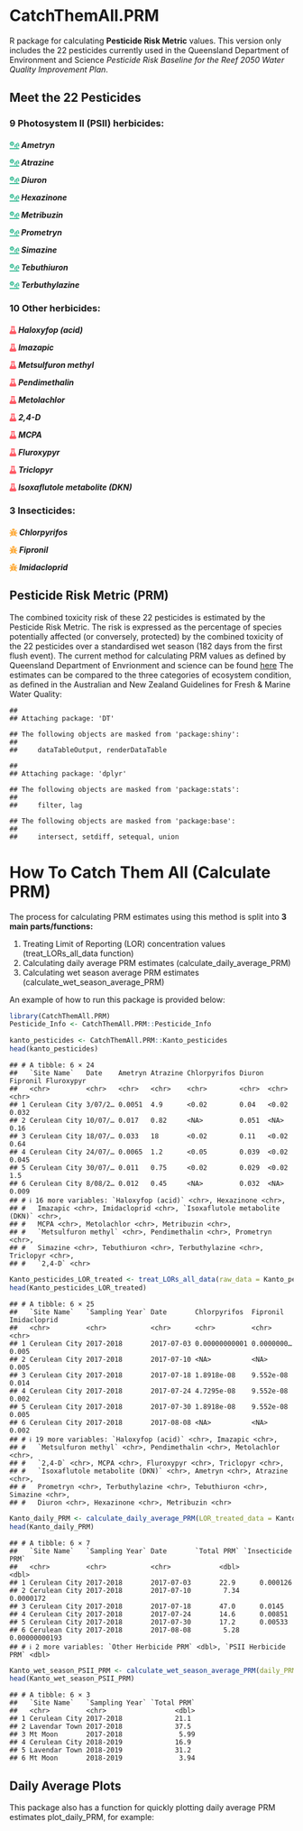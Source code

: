 
# CatchThemAll.PRM

R package for calculating **Pesticide Risk Metric** values. This version
only includes the 22 pesticides currently used in the Queensland
Department of Environment and Science *Pesticide Risk Baseline for the
Reef 2050 Water Quality Improvement Plan*.

## Meet the 22 Pesticides

<p>
<h3>9 Photosystem II (PSII) herbicides:</h3>
<h5>
<p>
<svg aria-hidden="true" role="img" viewBox="0 0 640 512" style="height:1em;width:1.25em;vertical-align:-0.125em;margin-left:auto;margin-right:auto;font-size:inherit;fill:#28b78d;overflow:visible;position:relative;"><path d="M160 0c-6.3 0-12 3.7-14.6 9.5L120.6 64.9 63.9 43.2c-5.9-2.3-12.6-.8-17 3.6s-5.9 11.1-3.6 17l21.7 56.7L9.5 145.4C3.7 148 0 153.7 0 160s3.7 12 9.5 14.6l55.4 24.8L43.2 256.1c-2.3 5.9-.8 12.6 3.6 17s11.1 5.9 17 3.6l56.7-21.7 24.8 55.4c2.6 5.8 8.3 9.5 14.6 9.5s12-3.7 14.6-9.5l24.8-55.4 56.7 21.7c5.9 2.3 12.6 .8 17-3.6s5.9-11.1 3.6-17l-21.7-56.7 55.4-24.8c5.8-2.6 9.5-8.3 9.5-14.6s-3.7-12-9.5-14.6l-55.4-24.8 21.7-56.7c2.3-5.9 .8-12.6-3.6-17s-11.1-5.9-17-3.6L199.4 64.9 174.6 9.5C172 3.7 166.3 0 160 0zm0 96a64 64 0 1 1 0 128 64 64 0 1 1 0-128zm32 64a32 32 0 1 0 -64 0 32 32 0 1 0 64 0zm312 16c0-17.7 14.3-32 32-32s32 14.3 32 32v53.4c-14.8 7.7-24 23.1-24 44.6c0 16.8 16 44 37.4 67.2c5.8 6.2 15.5 6.2 21.2 0C624 318 640 290.7 640 274c0-21.5-9.2-37-24-44.6V176c0-44.2-35.8-80-80-80s-80 35.8-80 80v22.7c-9.8-4.3-20.6-6.7-32-6.7c-44.2 0-80 35.8-80 80v21.4c-14.8 7.7-24 23.1-24 44.6c0 16.8 16 44 37.4 67.2c5.8 6.2 15.5 6.2 21.2 0C400 382 416 354.7 416 338c0-21.5-9.2-37-24-44.6V272c0-17.7 14.3-32 32-32s32 14.3 32 32v8V448H32c-17.7 0-32 14.3-32 32s14.3 32 32 32H608c17.7 0 32-14.3 32-32s-14.3-32-32-32H504V280v-8V176z"/></svg>
Ametryn
</p>
<p>
<svg aria-hidden="true" role="img" viewBox="0 0 640 512" style="height:1em;width:1.25em;vertical-align:-0.125em;margin-left:auto;margin-right:auto;font-size:inherit;fill:#28b78d;overflow:visible;position:relative;"><path d="M160 0c-6.3 0-12 3.7-14.6 9.5L120.6 64.9 63.9 43.2c-5.9-2.3-12.6-.8-17 3.6s-5.9 11.1-3.6 17l21.7 56.7L9.5 145.4C3.7 148 0 153.7 0 160s3.7 12 9.5 14.6l55.4 24.8L43.2 256.1c-2.3 5.9-.8 12.6 3.6 17s11.1 5.9 17 3.6l56.7-21.7 24.8 55.4c2.6 5.8 8.3 9.5 14.6 9.5s12-3.7 14.6-9.5l24.8-55.4 56.7 21.7c5.9 2.3 12.6 .8 17-3.6s5.9-11.1 3.6-17l-21.7-56.7 55.4-24.8c5.8-2.6 9.5-8.3 9.5-14.6s-3.7-12-9.5-14.6l-55.4-24.8 21.7-56.7c2.3-5.9 .8-12.6-3.6-17s-11.1-5.9-17-3.6L199.4 64.9 174.6 9.5C172 3.7 166.3 0 160 0zm0 96a64 64 0 1 1 0 128 64 64 0 1 1 0-128zm32 64a32 32 0 1 0 -64 0 32 32 0 1 0 64 0zm312 16c0-17.7 14.3-32 32-32s32 14.3 32 32v53.4c-14.8 7.7-24 23.1-24 44.6c0 16.8 16 44 37.4 67.2c5.8 6.2 15.5 6.2 21.2 0C624 318 640 290.7 640 274c0-21.5-9.2-37-24-44.6V176c0-44.2-35.8-80-80-80s-80 35.8-80 80v22.7c-9.8-4.3-20.6-6.7-32-6.7c-44.2 0-80 35.8-80 80v21.4c-14.8 7.7-24 23.1-24 44.6c0 16.8 16 44 37.4 67.2c5.8 6.2 15.5 6.2 21.2 0C400 382 416 354.7 416 338c0-21.5-9.2-37-24-44.6V272c0-17.7 14.3-32 32-32s32 14.3 32 32v8V448H32c-17.7 0-32 14.3-32 32s14.3 32 32 32H608c17.7 0 32-14.3 32-32s-14.3-32-32-32H504V280v-8V176z"/></svg>
Atrazine
</p>
<p>
<svg aria-hidden="true" role="img" viewBox="0 0 640 512" style="height:1em;width:1.25em;vertical-align:-0.125em;margin-left:auto;margin-right:auto;font-size:inherit;fill:#28b78d;overflow:visible;position:relative;"><path d="M160 0c-6.3 0-12 3.7-14.6 9.5L120.6 64.9 63.9 43.2c-5.9-2.3-12.6-.8-17 3.6s-5.9 11.1-3.6 17l21.7 56.7L9.5 145.4C3.7 148 0 153.7 0 160s3.7 12 9.5 14.6l55.4 24.8L43.2 256.1c-2.3 5.9-.8 12.6 3.6 17s11.1 5.9 17 3.6l56.7-21.7 24.8 55.4c2.6 5.8 8.3 9.5 14.6 9.5s12-3.7 14.6-9.5l24.8-55.4 56.7 21.7c5.9 2.3 12.6 .8 17-3.6s5.9-11.1 3.6-17l-21.7-56.7 55.4-24.8c5.8-2.6 9.5-8.3 9.5-14.6s-3.7-12-9.5-14.6l-55.4-24.8 21.7-56.7c2.3-5.9 .8-12.6-3.6-17s-11.1-5.9-17-3.6L199.4 64.9 174.6 9.5C172 3.7 166.3 0 160 0zm0 96a64 64 0 1 1 0 128 64 64 0 1 1 0-128zm32 64a32 32 0 1 0 -64 0 32 32 0 1 0 64 0zm312 16c0-17.7 14.3-32 32-32s32 14.3 32 32v53.4c-14.8 7.7-24 23.1-24 44.6c0 16.8 16 44 37.4 67.2c5.8 6.2 15.5 6.2 21.2 0C624 318 640 290.7 640 274c0-21.5-9.2-37-24-44.6V176c0-44.2-35.8-80-80-80s-80 35.8-80 80v22.7c-9.8-4.3-20.6-6.7-32-6.7c-44.2 0-80 35.8-80 80v21.4c-14.8 7.7-24 23.1-24 44.6c0 16.8 16 44 37.4 67.2c5.8 6.2 15.5 6.2 21.2 0C400 382 416 354.7 416 338c0-21.5-9.2-37-24-44.6V272c0-17.7 14.3-32 32-32s32 14.3 32 32v8V448H32c-17.7 0-32 14.3-32 32s14.3 32 32 32H608c17.7 0 32-14.3 32-32s-14.3-32-32-32H504V280v-8V176z"/></svg>
Diuron
</p>
<p>
<svg aria-hidden="true" role="img" viewBox="0 0 640 512" style="height:1em;width:1.25em;vertical-align:-0.125em;margin-left:auto;margin-right:auto;font-size:inherit;fill:#28b78d;overflow:visible;position:relative;"><path d="M160 0c-6.3 0-12 3.7-14.6 9.5L120.6 64.9 63.9 43.2c-5.9-2.3-12.6-.8-17 3.6s-5.9 11.1-3.6 17l21.7 56.7L9.5 145.4C3.7 148 0 153.7 0 160s3.7 12 9.5 14.6l55.4 24.8L43.2 256.1c-2.3 5.9-.8 12.6 3.6 17s11.1 5.9 17 3.6l56.7-21.7 24.8 55.4c2.6 5.8 8.3 9.5 14.6 9.5s12-3.7 14.6-9.5l24.8-55.4 56.7 21.7c5.9 2.3 12.6 .8 17-3.6s5.9-11.1 3.6-17l-21.7-56.7 55.4-24.8c5.8-2.6 9.5-8.3 9.5-14.6s-3.7-12-9.5-14.6l-55.4-24.8 21.7-56.7c2.3-5.9 .8-12.6-3.6-17s-11.1-5.9-17-3.6L199.4 64.9 174.6 9.5C172 3.7 166.3 0 160 0zm0 96a64 64 0 1 1 0 128 64 64 0 1 1 0-128zm32 64a32 32 0 1 0 -64 0 32 32 0 1 0 64 0zm312 16c0-17.7 14.3-32 32-32s32 14.3 32 32v53.4c-14.8 7.7-24 23.1-24 44.6c0 16.8 16 44 37.4 67.2c5.8 6.2 15.5 6.2 21.2 0C624 318 640 290.7 640 274c0-21.5-9.2-37-24-44.6V176c0-44.2-35.8-80-80-80s-80 35.8-80 80v22.7c-9.8-4.3-20.6-6.7-32-6.7c-44.2 0-80 35.8-80 80v21.4c-14.8 7.7-24 23.1-24 44.6c0 16.8 16 44 37.4 67.2c5.8 6.2 15.5 6.2 21.2 0C400 382 416 354.7 416 338c0-21.5-9.2-37-24-44.6V272c0-17.7 14.3-32 32-32s32 14.3 32 32v8V448H32c-17.7 0-32 14.3-32 32s14.3 32 32 32H608c17.7 0 32-14.3 32-32s-14.3-32-32-32H504V280v-8V176z"/></svg>
Hexazinone
</p>
<p>
<svg aria-hidden="true" role="img" viewBox="0 0 640 512" style="height:1em;width:1.25em;vertical-align:-0.125em;margin-left:auto;margin-right:auto;font-size:inherit;fill:#28b78d;overflow:visible;position:relative;"><path d="M160 0c-6.3 0-12 3.7-14.6 9.5L120.6 64.9 63.9 43.2c-5.9-2.3-12.6-.8-17 3.6s-5.9 11.1-3.6 17l21.7 56.7L9.5 145.4C3.7 148 0 153.7 0 160s3.7 12 9.5 14.6l55.4 24.8L43.2 256.1c-2.3 5.9-.8 12.6 3.6 17s11.1 5.9 17 3.6l56.7-21.7 24.8 55.4c2.6 5.8 8.3 9.5 14.6 9.5s12-3.7 14.6-9.5l24.8-55.4 56.7 21.7c5.9 2.3 12.6 .8 17-3.6s5.9-11.1 3.6-17l-21.7-56.7 55.4-24.8c5.8-2.6 9.5-8.3 9.5-14.6s-3.7-12-9.5-14.6l-55.4-24.8 21.7-56.7c2.3-5.9 .8-12.6-3.6-17s-11.1-5.9-17-3.6L199.4 64.9 174.6 9.5C172 3.7 166.3 0 160 0zm0 96a64 64 0 1 1 0 128 64 64 0 1 1 0-128zm32 64a32 32 0 1 0 -64 0 32 32 0 1 0 64 0zm312 16c0-17.7 14.3-32 32-32s32 14.3 32 32v53.4c-14.8 7.7-24 23.1-24 44.6c0 16.8 16 44 37.4 67.2c5.8 6.2 15.5 6.2 21.2 0C624 318 640 290.7 640 274c0-21.5-9.2-37-24-44.6V176c0-44.2-35.8-80-80-80s-80 35.8-80 80v22.7c-9.8-4.3-20.6-6.7-32-6.7c-44.2 0-80 35.8-80 80v21.4c-14.8 7.7-24 23.1-24 44.6c0 16.8 16 44 37.4 67.2c5.8 6.2 15.5 6.2 21.2 0C400 382 416 354.7 416 338c0-21.5-9.2-37-24-44.6V272c0-17.7 14.3-32 32-32s32 14.3 32 32v8V448H32c-17.7 0-32 14.3-32 32s14.3 32 32 32H608c17.7 0 32-14.3 32-32s-14.3-32-32-32H504V280v-8V176z"/></svg>
Metribuzin
</p>
<p>
<svg aria-hidden="true" role="img" viewBox="0 0 640 512" style="height:1em;width:1.25em;vertical-align:-0.125em;margin-left:auto;margin-right:auto;font-size:inherit;fill:#28b78d;overflow:visible;position:relative;"><path d="M160 0c-6.3 0-12 3.7-14.6 9.5L120.6 64.9 63.9 43.2c-5.9-2.3-12.6-.8-17 3.6s-5.9 11.1-3.6 17l21.7 56.7L9.5 145.4C3.7 148 0 153.7 0 160s3.7 12 9.5 14.6l55.4 24.8L43.2 256.1c-2.3 5.9-.8 12.6 3.6 17s11.1 5.9 17 3.6l56.7-21.7 24.8 55.4c2.6 5.8 8.3 9.5 14.6 9.5s12-3.7 14.6-9.5l24.8-55.4 56.7 21.7c5.9 2.3 12.6 .8 17-3.6s5.9-11.1 3.6-17l-21.7-56.7 55.4-24.8c5.8-2.6 9.5-8.3 9.5-14.6s-3.7-12-9.5-14.6l-55.4-24.8 21.7-56.7c2.3-5.9 .8-12.6-3.6-17s-11.1-5.9-17-3.6L199.4 64.9 174.6 9.5C172 3.7 166.3 0 160 0zm0 96a64 64 0 1 1 0 128 64 64 0 1 1 0-128zm32 64a32 32 0 1 0 -64 0 32 32 0 1 0 64 0zm312 16c0-17.7 14.3-32 32-32s32 14.3 32 32v53.4c-14.8 7.7-24 23.1-24 44.6c0 16.8 16 44 37.4 67.2c5.8 6.2 15.5 6.2 21.2 0C624 318 640 290.7 640 274c0-21.5-9.2-37-24-44.6V176c0-44.2-35.8-80-80-80s-80 35.8-80 80v22.7c-9.8-4.3-20.6-6.7-32-6.7c-44.2 0-80 35.8-80 80v21.4c-14.8 7.7-24 23.1-24 44.6c0 16.8 16 44 37.4 67.2c5.8 6.2 15.5 6.2 21.2 0C400 382 416 354.7 416 338c0-21.5-9.2-37-24-44.6V272c0-17.7 14.3-32 32-32s32 14.3 32 32v8V448H32c-17.7 0-32 14.3-32 32s14.3 32 32 32H608c17.7 0 32-14.3 32-32s-14.3-32-32-32H504V280v-8V176z"/></svg>
Prometryn
</p>
<p>
<svg aria-hidden="true" role="img" viewBox="0 0 640 512" style="height:1em;width:1.25em;vertical-align:-0.125em;margin-left:auto;margin-right:auto;font-size:inherit;fill:#28b78d;overflow:visible;position:relative;"><path d="M160 0c-6.3 0-12 3.7-14.6 9.5L120.6 64.9 63.9 43.2c-5.9-2.3-12.6-.8-17 3.6s-5.9 11.1-3.6 17l21.7 56.7L9.5 145.4C3.7 148 0 153.7 0 160s3.7 12 9.5 14.6l55.4 24.8L43.2 256.1c-2.3 5.9-.8 12.6 3.6 17s11.1 5.9 17 3.6l56.7-21.7 24.8 55.4c2.6 5.8 8.3 9.5 14.6 9.5s12-3.7 14.6-9.5l24.8-55.4 56.7 21.7c5.9 2.3 12.6 .8 17-3.6s5.9-11.1 3.6-17l-21.7-56.7 55.4-24.8c5.8-2.6 9.5-8.3 9.5-14.6s-3.7-12-9.5-14.6l-55.4-24.8 21.7-56.7c2.3-5.9 .8-12.6-3.6-17s-11.1-5.9-17-3.6L199.4 64.9 174.6 9.5C172 3.7 166.3 0 160 0zm0 96a64 64 0 1 1 0 128 64 64 0 1 1 0-128zm32 64a32 32 0 1 0 -64 0 32 32 0 1 0 64 0zm312 16c0-17.7 14.3-32 32-32s32 14.3 32 32v53.4c-14.8 7.7-24 23.1-24 44.6c0 16.8 16 44 37.4 67.2c5.8 6.2 15.5 6.2 21.2 0C624 318 640 290.7 640 274c0-21.5-9.2-37-24-44.6V176c0-44.2-35.8-80-80-80s-80 35.8-80 80v22.7c-9.8-4.3-20.6-6.7-32-6.7c-44.2 0-80 35.8-80 80v21.4c-14.8 7.7-24 23.1-24 44.6c0 16.8 16 44 37.4 67.2c5.8 6.2 15.5 6.2 21.2 0C400 382 416 354.7 416 338c0-21.5-9.2-37-24-44.6V272c0-17.7 14.3-32 32-32s32 14.3 32 32v8V448H32c-17.7 0-32 14.3-32 32s14.3 32 32 32H608c17.7 0 32-14.3 32-32s-14.3-32-32-32H504V280v-8V176z"/></svg>
Simazine
</p>
<p>
<svg aria-hidden="true" role="img" viewBox="0 0 640 512" style="height:1em;width:1.25em;vertical-align:-0.125em;margin-left:auto;margin-right:auto;font-size:inherit;fill:#28b78d;overflow:visible;position:relative;"><path d="M160 0c-6.3 0-12 3.7-14.6 9.5L120.6 64.9 63.9 43.2c-5.9-2.3-12.6-.8-17 3.6s-5.9 11.1-3.6 17l21.7 56.7L9.5 145.4C3.7 148 0 153.7 0 160s3.7 12 9.5 14.6l55.4 24.8L43.2 256.1c-2.3 5.9-.8 12.6 3.6 17s11.1 5.9 17 3.6l56.7-21.7 24.8 55.4c2.6 5.8 8.3 9.5 14.6 9.5s12-3.7 14.6-9.5l24.8-55.4 56.7 21.7c5.9 2.3 12.6 .8 17-3.6s5.9-11.1 3.6-17l-21.7-56.7 55.4-24.8c5.8-2.6 9.5-8.3 9.5-14.6s-3.7-12-9.5-14.6l-55.4-24.8 21.7-56.7c2.3-5.9 .8-12.6-3.6-17s-11.1-5.9-17-3.6L199.4 64.9 174.6 9.5C172 3.7 166.3 0 160 0zm0 96a64 64 0 1 1 0 128 64 64 0 1 1 0-128zm32 64a32 32 0 1 0 -64 0 32 32 0 1 0 64 0zm312 16c0-17.7 14.3-32 32-32s32 14.3 32 32v53.4c-14.8 7.7-24 23.1-24 44.6c0 16.8 16 44 37.4 67.2c5.8 6.2 15.5 6.2 21.2 0C624 318 640 290.7 640 274c0-21.5-9.2-37-24-44.6V176c0-44.2-35.8-80-80-80s-80 35.8-80 80v22.7c-9.8-4.3-20.6-6.7-32-6.7c-44.2 0-80 35.8-80 80v21.4c-14.8 7.7-24 23.1-24 44.6c0 16.8 16 44 37.4 67.2c5.8 6.2 15.5 6.2 21.2 0C400 382 416 354.7 416 338c0-21.5-9.2-37-24-44.6V272c0-17.7 14.3-32 32-32s32 14.3 32 32v8V448H32c-17.7 0-32 14.3-32 32s14.3 32 32 32H608c17.7 0 32-14.3 32-32s-14.3-32-32-32H504V280v-8V176z"/></svg>
Tebuthiuron
</p>
<p>
<svg aria-hidden="true" role="img" viewBox="0 0 640 512" style="height:1em;width:1.25em;vertical-align:-0.125em;margin-left:auto;margin-right:auto;font-size:inherit;fill:#28b78d;overflow:visible;position:relative;"><path d="M160 0c-6.3 0-12 3.7-14.6 9.5L120.6 64.9 63.9 43.2c-5.9-2.3-12.6-.8-17 3.6s-5.9 11.1-3.6 17l21.7 56.7L9.5 145.4C3.7 148 0 153.7 0 160s3.7 12 9.5 14.6l55.4 24.8L43.2 256.1c-2.3 5.9-.8 12.6 3.6 17s11.1 5.9 17 3.6l56.7-21.7 24.8 55.4c2.6 5.8 8.3 9.5 14.6 9.5s12-3.7 14.6-9.5l24.8-55.4 56.7 21.7c5.9 2.3 12.6 .8 17-3.6s5.9-11.1 3.6-17l-21.7-56.7 55.4-24.8c5.8-2.6 9.5-8.3 9.5-14.6s-3.7-12-9.5-14.6l-55.4-24.8 21.7-56.7c2.3-5.9 .8-12.6-3.6-17s-11.1-5.9-17-3.6L199.4 64.9 174.6 9.5C172 3.7 166.3 0 160 0zm0 96a64 64 0 1 1 0 128 64 64 0 1 1 0-128zm32 64a32 32 0 1 0 -64 0 32 32 0 1 0 64 0zm312 16c0-17.7 14.3-32 32-32s32 14.3 32 32v53.4c-14.8 7.7-24 23.1-24 44.6c0 16.8 16 44 37.4 67.2c5.8 6.2 15.5 6.2 21.2 0C624 318 640 290.7 640 274c0-21.5-9.2-37-24-44.6V176c0-44.2-35.8-80-80-80s-80 35.8-80 80v22.7c-9.8-4.3-20.6-6.7-32-6.7c-44.2 0-80 35.8-80 80v21.4c-14.8 7.7-24 23.1-24 44.6c0 16.8 16 44 37.4 67.2c5.8 6.2 15.5 6.2 21.2 0C400 382 416 354.7 416 338c0-21.5-9.2-37-24-44.6V272c0-17.7 14.3-32 32-32s32 14.3 32 32v8V448H32c-17.7 0-32 14.3-32 32s14.3 32 32 32H608c17.7 0 32-14.3 32-32s-14.3-32-32-32H504V280v-8V176z"/></svg>
Terbuthylazine
</p>
</h5>
<h3>10 Other herbicides:</h3>
<h5>
<p>
<svg aria-hidden="true" role="img" viewBox="0 0 448 512" style="height:1em;width:0.88em;vertical-align:-0.125em;margin-left:auto;margin-right:auto;font-size:inherit;fill:#ff5964;overflow:visible;position:relative;"><path d="M288 0H160 128C110.3 0 96 14.3 96 32s14.3 32 32 32V196.8c0 11.8-3.3 23.5-9.5 33.5L10.3 406.2C3.6 417.2 0 429.7 0 442.6C0 480.9 31.1 512 69.4 512H378.6c38.3 0 69.4-31.1 69.4-69.4c0-12.8-3.6-25.4-10.3-36.4L329.5 230.4c-6.2-10.1-9.5-21.7-9.5-33.5V64c17.7 0 32-14.3 32-32s-14.3-32-32-32H288zM192 196.8V64h64V196.8c0 23.7 6.6 46.9 19 67.1L309.5 320h-171L173 263.9c12.4-20.2 19-43.4 19-67.1z"/></svg>
Haloxyfop (acid)
</p>
<p>
<svg aria-hidden="true" role="img" viewBox="0 0 448 512" style="height:1em;width:0.88em;vertical-align:-0.125em;margin-left:auto;margin-right:auto;font-size:inherit;fill:#ff5964;overflow:visible;position:relative;"><path d="M288 0H160 128C110.3 0 96 14.3 96 32s14.3 32 32 32V196.8c0 11.8-3.3 23.5-9.5 33.5L10.3 406.2C3.6 417.2 0 429.7 0 442.6C0 480.9 31.1 512 69.4 512H378.6c38.3 0 69.4-31.1 69.4-69.4c0-12.8-3.6-25.4-10.3-36.4L329.5 230.4c-6.2-10.1-9.5-21.7-9.5-33.5V64c17.7 0 32-14.3 32-32s-14.3-32-32-32H288zM192 196.8V64h64V196.8c0 23.7 6.6 46.9 19 67.1L309.5 320h-171L173 263.9c12.4-20.2 19-43.4 19-67.1z"/></svg>
Imazapic
</p>
<p>
<svg aria-hidden="true" role="img" viewBox="0 0 448 512" style="height:1em;width:0.88em;vertical-align:-0.125em;margin-left:auto;margin-right:auto;font-size:inherit;fill:#ff5964;overflow:visible;position:relative;"><path d="M288 0H160 128C110.3 0 96 14.3 96 32s14.3 32 32 32V196.8c0 11.8-3.3 23.5-9.5 33.5L10.3 406.2C3.6 417.2 0 429.7 0 442.6C0 480.9 31.1 512 69.4 512H378.6c38.3 0 69.4-31.1 69.4-69.4c0-12.8-3.6-25.4-10.3-36.4L329.5 230.4c-6.2-10.1-9.5-21.7-9.5-33.5V64c17.7 0 32-14.3 32-32s-14.3-32-32-32H288zM192 196.8V64h64V196.8c0 23.7 6.6 46.9 19 67.1L309.5 320h-171L173 263.9c12.4-20.2 19-43.4 19-67.1z"/></svg>
Metsulfuron methyl
</p>
<p>
<svg aria-hidden="true" role="img" viewBox="0 0 448 512" style="height:1em;width:0.88em;vertical-align:-0.125em;margin-left:auto;margin-right:auto;font-size:inherit;fill:#ff5964;overflow:visible;position:relative;"><path d="M288 0H160 128C110.3 0 96 14.3 96 32s14.3 32 32 32V196.8c0 11.8-3.3 23.5-9.5 33.5L10.3 406.2C3.6 417.2 0 429.7 0 442.6C0 480.9 31.1 512 69.4 512H378.6c38.3 0 69.4-31.1 69.4-69.4c0-12.8-3.6-25.4-10.3-36.4L329.5 230.4c-6.2-10.1-9.5-21.7-9.5-33.5V64c17.7 0 32-14.3 32-32s-14.3-32-32-32H288zM192 196.8V64h64V196.8c0 23.7 6.6 46.9 19 67.1L309.5 320h-171L173 263.9c12.4-20.2 19-43.4 19-67.1z"/></svg>
Pendimethalin
</p>
<p>
<svg aria-hidden="true" role="img" viewBox="0 0 448 512" style="height:1em;width:0.88em;vertical-align:-0.125em;margin-left:auto;margin-right:auto;font-size:inherit;fill:#ff5964;overflow:visible;position:relative;"><path d="M288 0H160 128C110.3 0 96 14.3 96 32s14.3 32 32 32V196.8c0 11.8-3.3 23.5-9.5 33.5L10.3 406.2C3.6 417.2 0 429.7 0 442.6C0 480.9 31.1 512 69.4 512H378.6c38.3 0 69.4-31.1 69.4-69.4c0-12.8-3.6-25.4-10.3-36.4L329.5 230.4c-6.2-10.1-9.5-21.7-9.5-33.5V64c17.7 0 32-14.3 32-32s-14.3-32-32-32H288zM192 196.8V64h64V196.8c0 23.7 6.6 46.9 19 67.1L309.5 320h-171L173 263.9c12.4-20.2 19-43.4 19-67.1z"/></svg>
Metolachlor
</p>
<p>
<svg aria-hidden="true" role="img" viewBox="0 0 448 512" style="height:1em;width:0.88em;vertical-align:-0.125em;margin-left:auto;margin-right:auto;font-size:inherit;fill:#ff5964;overflow:visible;position:relative;"><path d="M288 0H160 128C110.3 0 96 14.3 96 32s14.3 32 32 32V196.8c0 11.8-3.3 23.5-9.5 33.5L10.3 406.2C3.6 417.2 0 429.7 0 442.6C0 480.9 31.1 512 69.4 512H378.6c38.3 0 69.4-31.1 69.4-69.4c0-12.8-3.6-25.4-10.3-36.4L329.5 230.4c-6.2-10.1-9.5-21.7-9.5-33.5V64c17.7 0 32-14.3 32-32s-14.3-32-32-32H288zM192 196.8V64h64V196.8c0 23.7 6.6 46.9 19 67.1L309.5 320h-171L173 263.9c12.4-20.2 19-43.4 19-67.1z"/></svg>
2,4-D
</p>
<p>
<svg aria-hidden="true" role="img" viewBox="0 0 448 512" style="height:1em;width:0.88em;vertical-align:-0.125em;margin-left:auto;margin-right:auto;font-size:inherit;fill:#ff5964;overflow:visible;position:relative;"><path d="M288 0H160 128C110.3 0 96 14.3 96 32s14.3 32 32 32V196.8c0 11.8-3.3 23.5-9.5 33.5L10.3 406.2C3.6 417.2 0 429.7 0 442.6C0 480.9 31.1 512 69.4 512H378.6c38.3 0 69.4-31.1 69.4-69.4c0-12.8-3.6-25.4-10.3-36.4L329.5 230.4c-6.2-10.1-9.5-21.7-9.5-33.5V64c17.7 0 32-14.3 32-32s-14.3-32-32-32H288zM192 196.8V64h64V196.8c0 23.7 6.6 46.9 19 67.1L309.5 320h-171L173 263.9c12.4-20.2 19-43.4 19-67.1z"/></svg>
MCPA
</p>
<p>
<svg aria-hidden="true" role="img" viewBox="0 0 448 512" style="height:1em;width:0.88em;vertical-align:-0.125em;margin-left:auto;margin-right:auto;font-size:inherit;fill:#ff5964;overflow:visible;position:relative;"><path d="M288 0H160 128C110.3 0 96 14.3 96 32s14.3 32 32 32V196.8c0 11.8-3.3 23.5-9.5 33.5L10.3 406.2C3.6 417.2 0 429.7 0 442.6C0 480.9 31.1 512 69.4 512H378.6c38.3 0 69.4-31.1 69.4-69.4c0-12.8-3.6-25.4-10.3-36.4L329.5 230.4c-6.2-10.1-9.5-21.7-9.5-33.5V64c17.7 0 32-14.3 32-32s-14.3-32-32-32H288zM192 196.8V64h64V196.8c0 23.7 6.6 46.9 19 67.1L309.5 320h-171L173 263.9c12.4-20.2 19-43.4 19-67.1z"/></svg>
Fluroxypyr
</p>
<p>
<svg aria-hidden="true" role="img" viewBox="0 0 448 512" style="height:1em;width:0.88em;vertical-align:-0.125em;margin-left:auto;margin-right:auto;font-size:inherit;fill:#ff5964;overflow:visible;position:relative;"><path d="M288 0H160 128C110.3 0 96 14.3 96 32s14.3 32 32 32V196.8c0 11.8-3.3 23.5-9.5 33.5L10.3 406.2C3.6 417.2 0 429.7 0 442.6C0 480.9 31.1 512 69.4 512H378.6c38.3 0 69.4-31.1 69.4-69.4c0-12.8-3.6-25.4-10.3-36.4L329.5 230.4c-6.2-10.1-9.5-21.7-9.5-33.5V64c17.7 0 32-14.3 32-32s-14.3-32-32-32H288zM192 196.8V64h64V196.8c0 23.7 6.6 46.9 19 67.1L309.5 320h-171L173 263.9c12.4-20.2 19-43.4 19-67.1z"/></svg>
Triclopyr
</p>
<p>
<svg aria-hidden="true" role="img" viewBox="0 0 448 512" style="height:1em;width:0.88em;vertical-align:-0.125em;margin-left:auto;margin-right:auto;font-size:inherit;fill:#ff5964;overflow:visible;position:relative;"><path d="M288 0H160 128C110.3 0 96 14.3 96 32s14.3 32 32 32V196.8c0 11.8-3.3 23.5-9.5 33.5L10.3 406.2C3.6 417.2 0 429.7 0 442.6C0 480.9 31.1 512 69.4 512H378.6c38.3 0 69.4-31.1 69.4-69.4c0-12.8-3.6-25.4-10.3-36.4L329.5 230.4c-6.2-10.1-9.5-21.7-9.5-33.5V64c17.7 0 32-14.3 32-32s-14.3-32-32-32H288zM192 196.8V64h64V196.8c0 23.7 6.6 46.9 19 67.1L309.5 320h-171L173 263.9c12.4-20.2 19-43.4 19-67.1z"/></svg>
Isoxaflutole metabolite (DKN)
</p>
</h5>
<h3>3 Insecticides:</h3>
<h5>
<p>
<svg aria-hidden="true" role="img" viewBox="0 0 512 512" style="height:1em;width:1em;vertical-align:-0.125em;margin-left:auto;margin-right:auto;font-size:inherit;fill:#feab3a;overflow:visible;position:relative;"><path d="M256 0c53 0 96 43 96 96v3.6c0 15.7-12.7 28.4-28.4 28.4H188.4c-15.7 0-28.4-12.7-28.4-28.4V96c0-53 43-96 96-96zM41.4 105.4c12.5-12.5 32.8-12.5 45.3 0l64 64c.7 .7 1.3 1.4 1.9 2.1c14.2-7.3 30.4-11.4 47.5-11.4H312c17.1 0 33.2 4.1 47.5 11.4c.6-.7 1.2-1.4 1.9-2.1l64-64c12.5-12.5 32.8-12.5 45.3 0s12.5 32.8 0 45.3l-64 64c-.7 .7-1.4 1.3-2.1 1.9c6.2 12 10.1 25.3 11.1 39.5H480c17.7 0 32 14.3 32 32s-14.3 32-32 32H416c0 24.6-5.5 47.8-15.4 68.6c2.2 1.3 4.2 2.9 6 4.8l64 64c12.5 12.5 12.5 32.8 0 45.3s-32.8 12.5-45.3 0l-63.1-63.1c-24.5 21.8-55.8 36.2-90.3 39.6V240c0-8.8-7.2-16-16-16s-16 7.2-16 16V479.2c-34.5-3.4-65.8-17.8-90.3-39.6L86.6 502.6c-12.5 12.5-32.8 12.5-45.3 0s-12.5-32.8 0-45.3l64-64c1.9-1.9 3.9-3.4 6-4.8C101.5 367.8 96 344.6 96 320H32c-17.7 0-32-14.3-32-32s14.3-32 32-32H96.3c1.1-14.1 5-27.5 11.1-39.5c-.7-.6-1.4-1.2-2.1-1.9l-64-64c-12.5-12.5-12.5-32.8 0-45.3z"/></svg>
Chlorpyrifos
</p>
<p>
<svg aria-hidden="true" role="img" viewBox="0 0 512 512" style="height:1em;width:1em;vertical-align:-0.125em;margin-left:auto;margin-right:auto;font-size:inherit;fill:#feab3a;overflow:visible;position:relative;"><path d="M256 0c53 0 96 43 96 96v3.6c0 15.7-12.7 28.4-28.4 28.4H188.4c-15.7 0-28.4-12.7-28.4-28.4V96c0-53 43-96 96-96zM41.4 105.4c12.5-12.5 32.8-12.5 45.3 0l64 64c.7 .7 1.3 1.4 1.9 2.1c14.2-7.3 30.4-11.4 47.5-11.4H312c17.1 0 33.2 4.1 47.5 11.4c.6-.7 1.2-1.4 1.9-2.1l64-64c12.5-12.5 32.8-12.5 45.3 0s12.5 32.8 0 45.3l-64 64c-.7 .7-1.4 1.3-2.1 1.9c6.2 12 10.1 25.3 11.1 39.5H480c17.7 0 32 14.3 32 32s-14.3 32-32 32H416c0 24.6-5.5 47.8-15.4 68.6c2.2 1.3 4.2 2.9 6 4.8l64 64c12.5 12.5 12.5 32.8 0 45.3s-32.8 12.5-45.3 0l-63.1-63.1c-24.5 21.8-55.8 36.2-90.3 39.6V240c0-8.8-7.2-16-16-16s-16 7.2-16 16V479.2c-34.5-3.4-65.8-17.8-90.3-39.6L86.6 502.6c-12.5 12.5-32.8 12.5-45.3 0s-12.5-32.8 0-45.3l64-64c1.9-1.9 3.9-3.4 6-4.8C101.5 367.8 96 344.6 96 320H32c-17.7 0-32-14.3-32-32s14.3-32 32-32H96.3c1.1-14.1 5-27.5 11.1-39.5c-.7-.6-1.4-1.2-2.1-1.9l-64-64c-12.5-12.5-12.5-32.8 0-45.3z"/></svg>
Fipronil
</p>
<p>
<svg aria-hidden="true" role="img" viewBox="0 0 512 512" style="height:1em;width:1em;vertical-align:-0.125em;margin-left:auto;margin-right:auto;font-size:inherit;fill:#feab3a;overflow:visible;position:relative;"><path d="M256 0c53 0 96 43 96 96v3.6c0 15.7-12.7 28.4-28.4 28.4H188.4c-15.7 0-28.4-12.7-28.4-28.4V96c0-53 43-96 96-96zM41.4 105.4c12.5-12.5 32.8-12.5 45.3 0l64 64c.7 .7 1.3 1.4 1.9 2.1c14.2-7.3 30.4-11.4 47.5-11.4H312c17.1 0 33.2 4.1 47.5 11.4c.6-.7 1.2-1.4 1.9-2.1l64-64c12.5-12.5 32.8-12.5 45.3 0s12.5 32.8 0 45.3l-64 64c-.7 .7-1.4 1.3-2.1 1.9c6.2 12 10.1 25.3 11.1 39.5H480c17.7 0 32 14.3 32 32s-14.3 32-32 32H416c0 24.6-5.5 47.8-15.4 68.6c2.2 1.3 4.2 2.9 6 4.8l64 64c12.5 12.5 12.5 32.8 0 45.3s-32.8 12.5-45.3 0l-63.1-63.1c-24.5 21.8-55.8 36.2-90.3 39.6V240c0-8.8-7.2-16-16-16s-16 7.2-16 16V479.2c-34.5-3.4-65.8-17.8-90.3-39.6L86.6 502.6c-12.5 12.5-32.8 12.5-45.3 0s-12.5-32.8 0-45.3l64-64c1.9-1.9 3.9-3.4 6-4.8C101.5 367.8 96 344.6 96 320H32c-17.7 0-32-14.3-32-32s14.3-32 32-32H96.3c1.1-14.1 5-27.5 11.1-39.5c-.7-.6-1.4-1.2-2.1-1.9l-64-64c-12.5-12.5-12.5-32.8 0-45.3z"/></svg>
Imidacloprid
</p>
</h5>
</p>

## Pesticide Risk Metric (PRM)

The combined toxicity risk of these 22 pesticides is estimated by the
Pesticide Risk Metric. The risk is expressed as the percentage of
species potentially affected (or conversely, protected) by the combined
toxicity of the 22 pesticides over a standardised wet season (182 days
from the first flush event). The current method for calculating PRM
values as defined by Queensland Department of Envrionment and science
can be found
[here](https://www.publications.qld.gov.au/dataset/method-development-pesticide-risk-metric-baseline-condition-of-waterways-to-gbr/resource/c65858f9-d7ba-4aef-aa4f-e148f950220f)
The estimates can be compared to the three categories of ecosystem
condition, as defined in the Australian and New Zealand Guidelines for
Fresh & Marine Water Quality:

    ## 
    ## Attaching package: 'DT'

    ## The following objects are masked from 'package:shiny':
    ## 
    ##     dataTableOutput, renderDataTable

    ## 
    ## Attaching package: 'dplyr'

    ## The following objects are masked from 'package:stats':
    ## 
    ##     filter, lag

    ## The following objects are masked from 'package:base':
    ## 
    ##     intersect, setdiff, setequal, union

<div class="datatables html-widget html-fill-item-overflow-hidden html-fill-item" id="htmlwidget-d3c1f6b8f0328d5b4295" style="width:100%;height:auto;"></div>
<script type="application/json" data-for="htmlwidget-d3c1f6b8f0328d5b4295">{"x":{"filter":"none","vertical":false,"data":[["≤1%","&gt;1 to 5%","&gt;5 to 10%","&gt;10 to 20%","&gt;20%"],["≥99%","95 to &lt;99%","90 to &lt;95%","80 to &lt;90%","&lt;80%"],["Very Low","Low","Moderate","High","Very High"],["High Ecological Value","Slightly to Moderately Disturbed","Highly Disturbed","Highly Disturbed","Highly Disturbed"]],"container":"<table class=\"FALSE\">\n  <thead>\n    <tr>\n      <th>PRM Value (Species Affected %)<\/th>\n      <th>PRM Value (Species Protected %<\/th>\n      <th>Risk Category<\/th>\n      <th>Ecological Condition (ANZG 2018)<\/th>\n    <\/tr>\n  <\/thead>\n<\/table>","options":{"info":false,"paging":false,"searching":false,"columnDefs":[],"order":[],"autoWidth":false,"orderClasses":false,"rowCallback":"function(row, data, displayNum, displayIndex, dataIndex) {\nvar value=data[2]; $(this.api().cell(row, 2).node()).css({'font-weight':'bold','background-color':'#e0e0e0','background':value == \"Very Low\" ? \"forestgreen\" : value == \"Low\" ? \"yellowgreen\" : value == \"Moderate\" ? \"yellow\" : value == \"High\" ? \"orange\" : value == \"Very High\" ? \"red\" : null});\n}"},"selection":{"mode":"multiple","selected":null,"target":"row","selectable":null}},"evals":["options.rowCallback"],"jsHooks":[]}</script>

# How To Catch Them All (Calculate PRM)

The process for calculating PRM estimates using this method is split
into **3 main parts/functions:**

1.  Treating Limit of Reporting (LOR) concentration values
    (treat_LORs_all_data function)
2.  Calculating daily average PRM estimates
    (calculate_daily_average_PRM)
3.  Calculating wet season average PRM estimates
    (calculate_wet_season_average_PRM)

An example of how to run this package is provided below:

``` r
library(CatchThemAll.PRM)
Pesticide_Info <- CatchThemAll.PRM::Pesticide_Info

kanto_pesticides <- CatchThemAll.PRM::Kanto_pesticides
head(kanto_pesticides)
```

    ## # A tibble: 6 × 24
    ##   `Site Name`   Date    Ametryn Atrazine Chlorpyrifos Diuron Fipronil Fluroxypyr
    ##   <chr>         <chr>   <chr>   <chr>    <chr>        <chr>  <chr>    <chr>     
    ## 1 Cerulean City 3/07/2… 0.0051  4.9      <0.02        0.04   <0.02    0.032     
    ## 2 Cerulean City 10/07/… 0.017   0.82     <NA>         0.051  <NA>     0.16      
    ## 3 Cerulean City 18/07/… 0.033   18       <0.02        0.11   <0.02    0.64      
    ## 4 Cerulean City 24/07/… 0.0065  1.2      <0.05        0.039  <0.02    0.045     
    ## 5 Cerulean City 30/07/… 0.011   0.75     <0.02        0.029  <0.02    1.5       
    ## 6 Cerulean City 8/08/2… 0.012   0.45     <NA>         0.032  <NA>     0.009     
    ## # ℹ 16 more variables: `Haloxyfop (acid)` <chr>, Hexazinone <chr>,
    ## #   Imazapic <chr>, Imidacloprid <chr>, `Isoxaflutole metabolite (DKN)` <chr>,
    ## #   MCPA <chr>, Metolachlor <chr>, Metribuzin <chr>,
    ## #   `Metsulfuron methyl` <chr>, Pendimethalin <chr>, Prometryn <chr>,
    ## #   Simazine <chr>, Tebuthiuron <chr>, Terbuthylazine <chr>, Triclopyr <chr>,
    ## #   `2,4-D` <chr>

``` r
Kanto_pesticides_LOR_treated <- treat_LORs_all_data(raw_data = Kanto_pesticides, pesticide_info = Pesticide_Info)
head(Kanto_pesticides_LOR_treated)
```

    ## # A tibble: 6 × 25
    ##   `Site Name`   `Sampling Year` Date       Chlorpyrifos  Fipronil   Imidacloprid
    ##   <chr>         <chr>           <chr>      <chr>         <chr>      <chr>       
    ## 1 Cerulean City 2017-2018       2017-07-03 0.00000000001 0.0000000… 0.005       
    ## 2 Cerulean City 2017-2018       2017-07-10 <NA>          <NA>       0.005       
    ## 3 Cerulean City 2017-2018       2017-07-18 1.8918e-08    9.552e-08  0.014       
    ## 4 Cerulean City 2017-2018       2017-07-24 4.7295e-08    9.552e-08  0.002       
    ## 5 Cerulean City 2017-2018       2017-07-30 1.8918e-08    9.552e-08  0.005       
    ## 6 Cerulean City 2017-2018       2017-08-08 <NA>          <NA>       0.002       
    ## # ℹ 19 more variables: `Haloxyfop (acid)` <chr>, Imazapic <chr>,
    ## #   `Metsulfuron methyl` <chr>, Pendimethalin <chr>, Metolachlor <chr>,
    ## #   `2,4-D` <chr>, MCPA <chr>, Fluroxypyr <chr>, Triclopyr <chr>,
    ## #   `Isoxaflutole metabolite (DKN)` <chr>, Ametryn <chr>, Atrazine <chr>,
    ## #   Prometryn <chr>, Terbuthylazine <chr>, Tebuthiuron <chr>, Simazine <chr>,
    ## #   Diuron <chr>, Hexazinone <chr>, Metribuzin <chr>

``` r
Kanto_daily_PRM <- calculate_daily_average_PRM(LOR_treated_data = Kanto_pesticides_LOR_treated)
head(Kanto_daily_PRM)
```

    ## # A tibble: 6 × 7
    ##   `Site Name`   `Sampling Year` Date       `Total PRM` `Insecticide PRM`
    ##   <chr>         <chr>           <chr>            <dbl>             <dbl>
    ## 1 Cerulean City 2017-2018       2017-07-03       22.9      0.000126     
    ## 2 Cerulean City 2017-2018       2017-07-10        7.34     0.0000172    
    ## 3 Cerulean City 2017-2018       2017-07-18       47.0      0.0145       
    ## 4 Cerulean City 2017-2018       2017-07-24       14.6      0.00851      
    ## 5 Cerulean City 2017-2018       2017-07-30       17.2      0.00533      
    ## 6 Cerulean City 2017-2018       2017-08-08        5.28     0.00000000193
    ## # ℹ 2 more variables: `Other Herbicide PRM` <dbl>, `PSII Herbicide PRM` <dbl>

``` r
Kanto_wet_season_PSII_PRM <- calculate_wet_season_average_PRM(daily_PRM_data = Kanto_daily_PRM, PRM_group = "Total PRM")
head(Kanto_wet_season_PSII_PRM)
```

    ## # A tibble: 6 × 3
    ##   `Site Name`   `Sampling Year` `Total PRM`
    ##   <chr>         <chr>                 <dbl>
    ## 1 Cerulean City 2017-2018             21.1 
    ## 2 Lavendar Town 2017-2018             37.5 
    ## 3 Mt Moon       2017-2018              5.99
    ## 4 Cerulean City 2018-2019             16.9 
    ## 5 Lavendar Town 2018-2019             31.2 
    ## 6 Mt Moon       2018-2019              3.94

## Daily Average Plots

This package also has a function for quickly plotting daily average PRM
estimates plot_daily_PRM, for example:

<div id="htmlwidget-6ee82bd06daf832b608e" style="width:672px;height:33%;" class="plotly html-widget "></div>
<script type="application/json" data-for="htmlwidget-6ee82bd06daf832b608e">{"x":{"visdat":{"7a407d8a23f8":["function () ","plotlyVisDat"]},"cur_data":"7a407d8a23f8","attrs":{"7a407d8a23f8":{"mode":"markers","x":{},"y":{},"yaxis":"y1","marker":{"size":9,"line":{"color":"black","width":1}},"color":{},"colors":["red","orange","yellow","light green","dark green"],"alpha_stroke":1,"sizes":[10,100],"spans":[1,20],"type":"scatter"}},"layout":{"height":"33%","margin":{"b":15,"l":25,"t":85,"r":25,"pad":4},"annotations":[{"text":"Wet Season Window","x":null,"y":1.01,"yref":"paper","textposition":"top","showarrow":false,"font":{"size":14,"color":"#4bacc6"}},{"text":"Wet Season Window","x":null,"y":1.01,"yref":"paper","textposition":"top","showarrow":false,"font":{"size":14,"color":"#4bacc6"}}],"yaxis":{"domain":[0,1],"automargin":true,"side":"left","title":"Species Affected (%)","showgrid":false,"range":[0,81.159999999999997],"showline":true,"ticks":"outside","tickfont":{"size":15},"titlefont":{"size":20}},"xaxis":{"domain":[0,1],"automargin":true,"anchor":"y1","showgrid":false,"range":[1498867200000,1530403200000],"type":"date","ticks":"outside","title":false,"tickfont":{"size":15},"titlefont":{"size":20},"categoryorder":"array","categoryarray":["2017-07-26","2017-08-25","2017-10-03","2017-10-19","2017-10-20","2017-10-24","2017-10-26","2017-10-31","2017-11-01","2017-11-03","2017-11-28","2017-12-02","2017-12-04","2017-12-06","2017-12-08","2017-12-12","2017-12-13","2017-12-14","2017-12-15","2017-12-21","2017-12-28","2018-01-03","2018-01-11","2018-01-18","2018-01-25","2018-02-01","2018-02-04","2018-02-05","2018-02-07","2018-02-09","2018-02-14","2018-02-22","2018-02-23","2018-02-24","2018-02-25","2018-02-26","2018-02-28","2018-03-01","2018-03-02","2018-03-03","2018-03-04","2018-03-07","2018-03-09","2018-03-16","2018-03-22","2018-03-25","2018-03-26","2018-03-28","2018-04-02","2018-04-03","2018-04-04","2018-04-05","2018-04-11","2018-04-14","2018-04-15","2018-04-16","2018-04-18","2018-04-26","2018-05-02","2018-05-22","2018-05-28"]},"legend":{"x":0,"y":1.1299999999999999,"orientation":"h","title":{"text":"<b> Species Affected (%) <\/b>"},"font":{"size":12}},"plot_bgcolor":"#EBEFF2","shapes":[{"type":"rect","layer":"below","fillcolor":"skyblue","line":{"color":"blue","dash":"dash"},"opacity":0.20000000000000001,"y0":0,"y1":1,"yref":"paper","x0":"2017-10-02 00:00:00.000000","x1":"2018-04-01 10:00:00.000000"}],"hovermode":"closest","showlegend":true},"source":"A","config":{"modeBarButtonsToAdd":["hoverclosest","hovercompare"],"showSendToCloud":false,"toImageButtonOptions":{"format":"png","filename":"myplot","width":1501,"height":610},"displaylogo":false,"modeBarButtonsToRemove":["zoomIn2d","zoomOut2d","hoverCompareCartesian","lasso2d"]},"data":[{"mode":"markers","x":["2017-07-26"],"y":[0.66000000000000003],"yaxis":"y","marker":{"color":"rgba(0,100,0,1)","size":9,"line":{"color":"black","width":1}},"type":"scatter","name":"<1","textfont":{"color":"rgba(0,100,0,1)"},"error_y":{"color":"rgba(0,100,0,1)"},"error_x":{"color":"rgba(0,100,0,1)"},"line":{"color":"rgba(0,100,0,1)"},"xaxis":"x","frame":null},{"mode":"markers","x":["2017-08-25","2017-10-03","2018-05-22","2018-05-28"],"y":[2.3500000000000001,1.2,1.8200000000000001,2.5299999999999998],"yaxis":"y","marker":{"color":"rgba(144,238,144,1)","size":9,"line":{"color":"black","width":1}},"type":"scatter","name":">1 to 5","textfont":{"color":"rgba(144,238,144,1)"},"error_y":{"color":"rgba(144,238,144,1)"},"error_x":{"color":"rgba(144,238,144,1)"},"line":{"color":"rgba(144,238,144,1)"},"xaxis":"x","frame":null},{"mode":"markers","x":["2018-05-02"],"y":[9.7899999999999991],"yaxis":"y","marker":{"color":"rgba(255,255,0,1)","size":9,"line":{"color":"black","width":1}},"type":"scatter","name":">5 to 10","textfont":{"color":"rgba(255,255,0,1)"},"error_y":{"color":"rgba(255,255,0,1)"},"error_x":{"color":"rgba(255,255,0,1)"},"line":{"color":"rgba(255,255,0,1)"},"xaxis":"x","frame":null},{"mode":"markers","x":["2018-01-11","2018-01-25","2018-03-22","2018-04-14","2018-04-26"],"y":[19.66,12.99,17.719999999999999,18.829999999999998,15.539999999999999],"yaxis":"y","marker":{"color":"rgba(255,165,0,1)","size":9,"line":{"color":"black","width":1}},"type":"scatter","name":">10 to 20","textfont":{"color":"rgba(255,165,0,1)"},"error_y":{"color":"rgba(255,165,0,1)"},"error_x":{"color":"rgba(255,165,0,1)"},"line":{"color":"rgba(255,165,0,1)"},"xaxis":"x","frame":null},{"mode":"markers","x":["2017-10-19","2017-10-20","2017-10-24","2017-10-26","2017-10-31","2017-11-01","2017-11-03","2017-11-28","2017-12-02","2017-12-04","2017-12-06","2017-12-08","2017-12-12","2017-12-13","2017-12-14","2017-12-15","2017-12-21","2017-12-28","2018-01-03","2018-01-18","2018-02-01","2018-02-04","2018-02-05","2018-02-07","2018-02-09","2018-02-14","2018-02-22","2018-02-23","2018-02-24","2018-02-25","2018-02-26","2018-02-28","2018-03-01","2018-03-02","2018-03-03","2018-03-04","2018-03-07","2018-03-09","2018-03-16","2018-03-25","2018-03-26","2018-03-28","2018-04-02","2018-04-03","2018-04-04","2018-04-05","2018-04-11","2018-04-15","2018-04-16","2018-04-18"],"y":[25.539999999999999,61.640000000000001,55.399999999999999,53.810000000000002,41.850000000000001,80.159999999999997,59.170000000000002,41.68,40.979999999999997,74.260000000000005,72.290000000000006,70.510000000000005,61.789999999999999,56.689999999999998,42.640000000000001,52.619999999999997,42.329999999999998,32.009999999999998,24.77,20.469999999999999,26.600000000000001,37.340000000000003,50.369999999999997,59.590000000000003,53.020000000000003,48.18,51.100000000000001,53.759999999999998,45.609999999999999,56.25,53.979999999999997,46.359999999999999,40.649999999999999,42.060000000000002,40.43,44.240000000000002,40.229999999999997,33.049999999999997,26.09,25.760000000000002,35.619999999999997,29.390000000000001,22.66,26.140000000000001,30.07,30.780000000000001,21.649999999999999,25.620000000000001,32.140000000000001,28.710000000000001],"yaxis":"y","marker":{"color":"rgba(255,0,0,1)","size":9,"line":{"color":"black","width":1}},"type":"scatter","name":">20","textfont":{"color":"rgba(255,0,0,1)"},"error_y":{"color":"rgba(255,0,0,1)"},"error_x":{"color":"rgba(255,0,0,1)"},"line":{"color":"rgba(255,0,0,1)"},"xaxis":"x","frame":null}],"highlight":{"on":"plotly_click","persistent":false,"dynamic":false,"selectize":false,"opacityDim":0.20000000000000001,"selected":{"opacity":1},"debounce":0},"shinyEvents":["plotly_hover","plotly_click","plotly_selected","plotly_relayout","plotly_brushed","plotly_brushing","plotly_clickannotation","plotly_doubleclick","plotly_deselect","plotly_afterplot","plotly_sunburstclick"],"base_url":"https://plot.ly"},"evals":[],"jsHooks":[]}</script>

## Disclaimer

**This package is still in development**. Information is from several
sources and, as such, does not necessarily represent government or
departmental policy. While every care is taken to ensure the accuracy of
this information, the Department of Environment and Science makes no
representations or warranties relating to accuracy, reliability,
completeness, currency or suitability for any particular purpose and
disclaims all responsibility and all liability (including without
limitation, liability in negligence) for all expenses, losses, damages
(including indirect or consequential damage) and costs that might be
incurred as a result of any use or of reliance on the information and
calculated data in any way and for any reason.

## Citation

**R Package:**

*Bezzina A, Neelamraju C, Strauss J, Kaminski H, Roberts C, Glen J, Dias
F. 2022. CatchThemAll.PRM: Pesticide Risk Metric Calculations. R
package. Water Quality Monitoring & Investigations, Department of
Environment and Science, Queensland Government.
<https://github.com/AlexWaterboyBezzina/CatchThemAll.PRM>*

**Methods Behind Pesticide Risk Metric:**

*Warne MStJ, Neelamraju C, Strauss J, Smith RA, Turner RDR, Mann RM.
2020. Development of a method for estimating the toxicity of pesticide
mixtures and a Pesticide Risk Baseline for the Reef 2050 Water Quality
Improvement Plan. Brisbane: Department of Environment and Science,
Queensland Government.*
